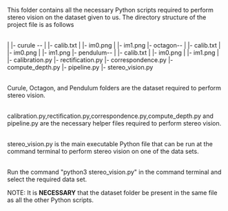 This folder contains all the necessary Python scripts required to perform stereo vision on the dataset given to us. The directory structure of the project file is as follows

<br>
			|
			|- curule --
			|			|- calib.txt
			|			|- im0.png
			|			|- im1.png 
			|- octagon--
			|			|- calib.txt
			|			|- im0.png
			|			|- im1.png
			|- pendulum--
			|			|- calib.txt
			|			|- im0.png
			|			|- im1.png
			|
			|- calibration.py
			|- rectification.py
			|- correspondence.py
			|- compute_depth.py
			|- pipeline.py
			|- stereo_vision.py

<br> Curule, Octagon, and Pendulum folders are the dataset required to perform stereo vision. 

<br> calibration.py,rectification.py,correspondence.py,compute_depth.py and pipeline.py are the necessary helper files required to perform stereo vision.


<br> stereo_vision.py is the main executable Python file that can be run at the command terminal to perform stereo vision on one of the data sets.

<br>Run the command "python3 stereo_vision.py" in the command terminal and select the required data set.

NOTE: It is **NECESSARY** that the dataset folder be present in the same file as all the other Python scripts.
